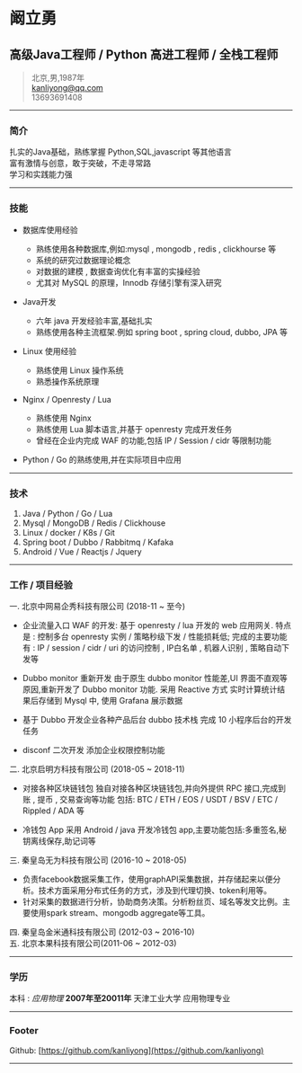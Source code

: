 # 阚立勇
## 高级Java工程师 / Python 高进工程师 / 全栈工程师

> 北京,男,1987年  
> [kanliyong@qq.com](kanliyong@qq.com)  
> 13693691408

------

### 简介 

扎实的Java基础，熟练掌握 Python,SQL,javascript 等其他语言  
富有激情与创意，敢于突破，不走寻常路  
学习和实践能力强   



------

### 技能

* 数据库使用经验
  - 熟练使用各种数据库,例如:mysql , mongodb , redis , clickhourse 等
  - 系统的研究过数据理论概念
  - 对数据的建模 , 数据查询优化有丰富的实操经验
  - 尤其对 MySQL 的原理，Innodb 存储引擎有深入研究

* Java开发
  - 六年 java 开发经验丰富,基础扎实
  - 熟练使用各种主流框架.例如 spring boot , spring cloud, dubbo, JPA 等
  
* Linux 使用经验
  - 熟练使用 Linux 操作系统
  - 熟悉操作系统原理

* Nginx / Openresty / Lua 
  - 熟练使用 Nginx
  - 熟练使用 Lua 脚本语言,并基于 openresty 完成开发任务
  - 曾经在企业内完成 WAF 的功能,包括 IP / Session / cidr 等限制功能

* Python / Go 的熟练使用,并在实际项目中应用

-------

### 技术

1. Java / Python / Go / Lua
2. Mysql / MongoDB / Redis / Clickhouse
3. Linux / docker / K8s / Git 
4. Spring boot / Dubbo / Rabbitmq / Kafaka
5. Android / Vue / Reactjs  / Jquery

------

### 工作 / 项目经验

一. 北京中网易企秀科技有限公司 (2018-11 ~ 至今)
  - 企业流量入口 WAF 的开发:
    基于 openresty / lua 开发的 web 应用网关. 
    特点是 : 控制多台 openresty 实例 / 策略秒级下发 / 性能损耗低; 
    完成的主要功能有 : IP / session / cidr / uri 的访问控制 , IP白名单 , 机器人识别 , 策略自动下发等 

  - Dubbo monitor 重新开发
    由于原生 dubbo monitor 性能差,UI 界面不直观等原因,重新开发了 Dubbo monitor 功能.
    采用 Reactive 方式 实时计算统计结果后存储到 Mysql 中,
    使用 Grafana 展示数据

  - 基于 Dubbo 开发企业各种产品后台
    dubbo 技术栈 完成 10 小程序后台的开发任务

  - disconf 二次开发
    添加企业权限控制功能

二. 北京启明方科技有限公司 (2018-05 ~ 2018-11)

  - 对接各种区块链钱包
    独自对接各种区块链钱包,并向外提供 RPC 接口,完成到账 , 提币 , 交易查询等功能
    包括: BTC / ETH / EOS / USDT / BSV / ETC / Rippled / ADA 等

   - 冷钱包 App
      采用 Android / java 开发冷钱包 app,主要功能包括:多重签名,秘钥离线保存,助记词等

三. 秦皇岛无为科技有限公司 (2016-10 ~ 2018-05)

  - 负责facebook数据采集工作，使用graphAPI采集数据，并存储起来以便分析。技术方面采用分布式任务的方式，涉及到代理切换、token利用等。
  - 针对采集的数据进行分析，协助商务决策。分析粉丝页、域名等发文比例。主要使用spark stream、mongodb aggregate等工具。

四. 秦皇岛金米通科技有限公司 (2012-03 ~ 2016-10)  
五. 北京本果科技有限公司(2011-06 ~ 2012-03)

------

### 学历

本科
: *应用物理*
  __2007年至20011年__
  天津工业大学 应用物理专业

------

### Footer

Github: [https://github.com/kanliyong](https://github.com/kanliyong)  

------
